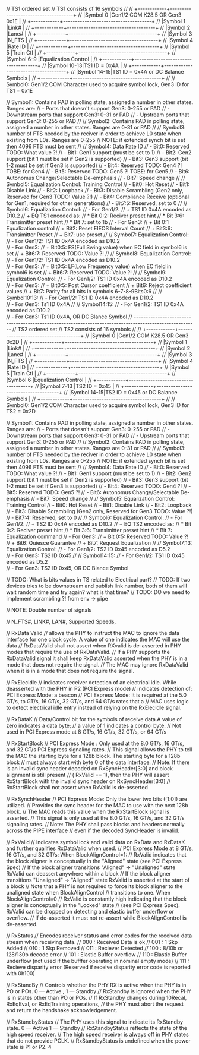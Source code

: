 // TS1 ordered set
// TS1 consists of 16 symbols
// 
//        +------------+-------------------------------------+
//        |Symbol 0    |Gen1/2 COM K28.5  OR  Gen3 0x1E      |
//        +------------+-------------------------------------+
//        |Symbol 1    |Link#                                |
//        +------------+-------------------------------------+
//        |Symbol 2    |Lane#                                |
//        +------------+-------------------------------------+
//        |Symbol 3    |N_FTS                                |
//        +------------+-------------------------------------+
//        |Symbol 4    |Rate ID                              |
//        +------------+-------------------------------------+
//        |Symbol 5    |Train Ctl                            |
//        +------------+-------------------------------------+
//        |Symbol 6-9  |Equalization Control                 |
//        +------------+-------------------------------------+
//        |Symbol 10-13|TS1 ID = 0x4A                        |
//        +------------+-------------------------------------+
//        |Symbol 14-15|TS1 ID = 0x4A or DC Balance Symbols  |
//        +------------+-------------------------------------+
//
// Symbol0: Gen1/2 COM Character used to acquire symbol lock, Gen3 ID for TS1 = 0x1E

// Symbol1: Contains PAD in polling state, assigned a number in other states. Ranges are:
//            - Ports that doesn't support Gen3: 0-255 or PAD
//            - Downstream ports that support Gen3: 0-31 or PAD
//            - Upstream ports that support Gen3: 0-255 or PAD
//
// Symbol2: Contains PAD in polling state, assigned a number in other states. Ranges are 0-31 or PAD
//
// Symbol3: number of FTS needed by the reciver in order to achieve L0 state when existing from L0s. Ranges are 0-255
// NOTE: if extended synch bit is set then 4096 FTS must be sent
//
// Symbol4: Data Rate ID
//            - Bit0: Reserved TODO: What value ?!
//            - Bit1: Gen1 support (must be set to 1) 
//            - Bit2: Gen2 support (bit 1 must be set if Gen2 is supported)
//            - Bit3: Gen3 support (bit 1-2 must be set if Gen3 is supported)
//            - Bit4: Reserved TODO: Gen4 ?!  TOBE: for Gen4
//            - Bit5: Reserved TODO: Gen5 ?!  TOBE: for Gen5
//            - Bit6: Autonomus Change/Selectable De-emphasis
//            - Bit7: Speed change
//
// Symbol5: Equalization Control: Training Control
//            - Bit0: Hot Reset
//            - Bit1: Disable Link
//            - Bit2: Loopback
//            - Bit3: Disable Scrambling (Gen2 only, Reserved for Gen3 TODO: Value ?!)
//            - Bit4: Compliance Receive (optional for Gen1, required for other generations)
//            - Bit7:5: Reserved, set to 0
//
// Symbol6: Equalization Control:
//            - For Gen1/2:
//              + TS1 ID 0x4A encoded as D10.2
//              + EQ TS1 encoded as:
//                * Bit 0:2: Reciver preset hint
//                * Bit 3:6: Transimitter preset hint
//                * Bit 7: set to 1b
//            - For Gen3:
//              + Bit 0:1 Equalization control
//              + Bit2: Reset EIEOS Interval Count
//              + Bit3:6: Transimitter Preset
//              + Bit7: use preset
//
// Symbol7: Equalization Control:
//            - For Gen1/2: TS1 ID 0x4A encoded as D10.2      
//            - For Gen3: 
//              + Bit0:5: FS(Full Swing value) when EC field in symbol6 is set
//              + Bit6:7: Reserved TODO: Value ?!
//
// Symbol8: Equalization Control:
//            - For Gen1/2: TS1 ID 0x4A encoded as D10.2      
//            - For Gen3: 
//              + Bit0:5: LF(Low Frequency value) when EC field in symbol6 is set
//              + Bit6:7: Reserved TODO: Value ?!
//
// Symbol9: Equalization Control:
//            - For Gen1/2: TS1 ID 0x4A encoded as D10.2      
//            - For Gen3: 
//              + Bit0:5: Post Cursor coefficient
//              + Bit6: Reject coefficient values
//              + Bit7: Parity for all bits in symbols 6-7-8-9Bits0:6
//
// Symbol10:13: 
//            - For Gen1/2: TS1 ID 0x4A encoded as D10.2      
//            - For Gen3: Ts1 ID 0x4A
//
// Symbol14:15: 
//            - For Gen1/2: TS1 ID 0x4A encoded as D10.2      
//            - For Gen3: Ts1 ID 0x4A, OR DC Blance Symbol
// --------------------------------------------------------------------------------------------------------
// TS2 ordered set
// TS2 consists of 16 symbols
// 
//        +------------+-------------------------------------+
//        |Symbol 0    |Gen1/2 COM K28.5  OR  Gen3 0x2D      |
//        +------------+-------------------------------------+
//        |Symbol 1    |Link#                                |
//        +------------+-------------------------------------+
//        |Symbol 2    |Lane#                                |
//        +------------+-------------------------------------+
//        |Symbol 3    |N_FTS                                |
//        +------------+-------------------------------------+
//        |Symbol 4    |Rate ID                              |
//        +------------+-------------------------------------+
//        |Symbol 5    |Train Ctl                            |
//        +------------+-------------------------------------+
//        |Symbol 6    |Equalization Control                 |
//        +------------+-------------------------------------+
//        |Symbol 7-13 |TS2 ID = 0x45                        |
//        +------------+-------------------------------------+
//        |Symbol 14-15|TS2 ID = 0x45 or DC Balance Symbols  |
//        +------------+-------------------------------------+
//
// Symbol0: Gen1/2 COM Character used to acquire symbol lock, Gen3 ID for TS2 = 0x2D

// Symbol1: Contains PAD in polling state, assigned a number in other states. Ranges are:
//            - Ports that doesn't support Gen3: 0-255 or PAD
//            - Downstream ports that support Gen3: 0-31 or PAD
//            - Upstream ports that support Gen3: 0-255 or PAD
//
// Symbol2: Contains PAD in polling state, assigned a number in other states. Ranges are 0-31 or PAD
//
// Symbol3: number of FTS needed by the reciver in order to achieve L0 state when existing from L0s. Ranges are 0-255
// NOTE: if extended synch bit is set then 4096 FTS must be sent
//
// Symbol4: Data Rate ID
//            - Bit0: Reserved TODO: What value ?!
//            - Bit1: Gen1 support (must be set to 1) 
//            - Bit2: Gen2 support (bit 1 must be set if Gen2 is supported)
//            - Bit3: Gen3 support (bit 1-2 must be set if Gen3 is supported)
//            - Bit4: Reserved TODO: Gen4 ?!
//            - Bit5: Reserved TODO: Gen5 ?!
//            - Bit6: Autonomus Change/Selectable De-emphasis
//            - Bit7: Speed change
//
// Symbol5: Equalization Control: Training Control
//            - Bit0: Hot Reset
//            - Bit1: Disable Link
//            - Bit2: Loopback
//            - Bit3: Disable Scrambling (Gen2 only, Reserved for Gen3 TODO: Value ?!)
//            - Bit7:4: Reserved, set to 0
//
// Symbol6: Equalization Control:
//            - For Gen1/2:
//              + TS2 ID 0x4A encoded as D10.2
//              + EQ TS2 encoded as:
//                * Bit 0:2: Reciver preset hint
//                * Bit 3:6: Transimitter preset hint
//                * Bit 7: Equalization command
//            - For Gen3:
//              + Bit 0:5: Reserved TODO: Value ?!
//              + Bit6: Quiesce Guarantee
//              + Bit7: Request Equalization
//
// Symbol7:13: Equalization Control:
//            - For Gen1/2: TS2 ID 0x45 encoded as D5.2      
//            - For Gen3:  TS2 ID 0x45
//
// Symbol14:15: 
//            - For Gen1/2: TS1 ID 0x45 encoded as D5.2      
//            - For Gen3: TS2 ID 0x45, OR DC Blance Symbol

// TODO: What is bits values in TS related to Electrical part?
// TODO: If two devices tries to be downstream and publish link number, both of them will wait random time and try again? what is that time?
// TODO: DO we need to implement scrambling ?! from env -> pipe

// NOTE: Double number of signals
 
// N_FTS#, LINK#, LAN#, Supported Speeds, 


// RxData Valid
// allows the PHY to instruct the MAC to ignore the data interface for one clock cycle. A value of one indicates the MAC will use the data
// RxDataValid shall not assert when RXvalid is de-asserted in PHY modes that require the use of RxDataValid. 
// If a PHY supports the RxDataValid signal it shall keep RxDataValid asserted when the PHY is in a mode that does not require the signal. 
// The MAC may ignore RxDataValid when it is in a mode that does not require the signal. 

// RxElecIdle
// indicates receiver detection of an electrical idle. While deasserted with the PHY in P2 (PCI Express mode) 
// indicates detection of: PCI Express Mode: a beacon
// PCI Express Mode: It is required at the 5.0 GT/s, to GT/s, 16 GT/s, 32 GT/s, and 64 GT/s rates that a 
// MAC uses logic to detect electrical idle entry instead of relying on the RxElecldle signal. 

// RxDataK
// Data/Control bit for the symbols of receive data.A value of zero indicates a data byte;
// a value of 1 indicates a control byte. 
// Not used in PCI Express mode at 8 GT/s, 16 GT/s, 32 GT/s, or 64 GT/s

// RxStartBlock
// PCI Express Mode : Only used at the 8.0 GT/s, 16 GT/s, and 32 GT/s PCI Express signaling rates.
// This signal allows the PHY to tell the MAC the starting byte for a 128b block. The starting byte for a 128b block 
// must always start with byte 0 of the data interface. 
// Note: If there is an invalid sync header decoded on RxSyncHeader[3:0] and block alignment is still present
// ( RxValid == 1), then the PHY will assert RxStartBlock with the invalid sync header on RxSyncHeader[3:0] 
// RxStartBlock shall not assert when RxValid is de-asserted 

// RxSynchHeader
// PCI Express Mode: Only the lower two bits ([1:0]) are utilized. 
// Provides the sync header for the MAC to use with the next 128b block. 
// The MAC reads this value when the RxStartBlock signal is asserted. 
// This signal is only used at the 8.0 GT/s, 16 GT/s, and 32 GT/s signaling rates. 
// Note: The PHY shall pass blocks and headers normally across the PIPE interface 
// even if the decoded SyncHeader is invalid. 

// RxValid
// Indicates symbol lock and valid data on RxData and RxDataK and further qualifies RxDataValid when used. 
// PCI Express Mode at 8 GT/s, 16 GT/s, and 32 GT/s: When BlockAlignControl=1:
// RxValid indicates that the block aligner is conceptually in the "Aligned" state (see PCI Express Spec)
// If the block aligner transitions "Aligned" -> "Unaligned" state RxValid can deassert anywhere within a block
// If the block aligner transitions "Unaligned" -> "Aligned" state RxValid is asserted at the start of a block 
// Note that a PHY is not required to force its block aligner to the unaligned state when BlockAlignControl 
// transitions to one. When BlockAlignControl=0
// RxValid is constantly high indicating that the block aligner is conceptually in the "Locked" state 
// (see PCI Express Spec). RxValid can be dropped on detecting and elastic buffer underflow or overflow. 
// If de-asserted it must not re-assert while BlockAlignControl is de-asserted. 

// RxStatus
// Encodes receiver status and error codes for the received data stream when receiving data. 
// 000 : Received Data is ok
// 001 : 1 Skp Added 
// 010 : 1 Skp Removed
// 011 : Reciever Detected
// 100 : 8/10b or 128/130b decode error
// 101 : Elastic Buffer overflow
// 110 : Elastic Buffer underflow (not used if the bufffer operating in nominal empty mode)
// 111 : Recieve disparity error (Reserved if receive disparity error code is reported with 0b100)

// RxStandBy
// Controls whether the PHY RX is active when the PHY is in PO or POs. 0 — Active  , 1 — Standby 
// RxStandby is ignored when the PHY is in states other than PO or POs. 
// If RxStandby changes during 10Recal, RxEqEval, or RxEqTraining operations, 
// the PHY must abort the request and return the handshake acknowledgement. 

// RxStandbyStatus
// The PHY uses this signal to indicate its RxStandby state. 0 — Active 1 — Standby
// RxStandbyStatus reflects the state of the high speed receiver. 
// The high speed receiver is always off in PHY states that do not provide PCLK. 
// RxStandbyStatus is undefined when the power state is P1 or P2. 4
